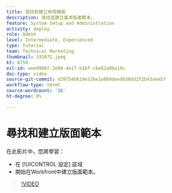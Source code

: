 ```yaml
---
title: 查找和建立佈局模板
description: 尋找並建立基本版面範本。
feature: System Setup and Administration
activity: deploy
role: Admin
level: Intermediate, Experienced
type: Tutorial
team: Technical Marketing
thumbnail: 335072.jpeg
kt: 8759
exl-id: eee9988f-2e60-4e1f-b1bf-c6e82a9ba19c
doc-type: video
source-git-commit: d39754b619e526e1a869deedb38dd2f2b43aee57
workflow-type: tm+mt
source-wordcount: '36'
ht-degree: 0%

---
```


# 尋找和建立版面範本

在此影片中，您將學習：

* 在 [!UICONTROL 設定] 區域
* 開始在Workfront中建立版面範本。

>[!VIDEO](https://video.tv.adobe.com/v/335072/?quality=12)
